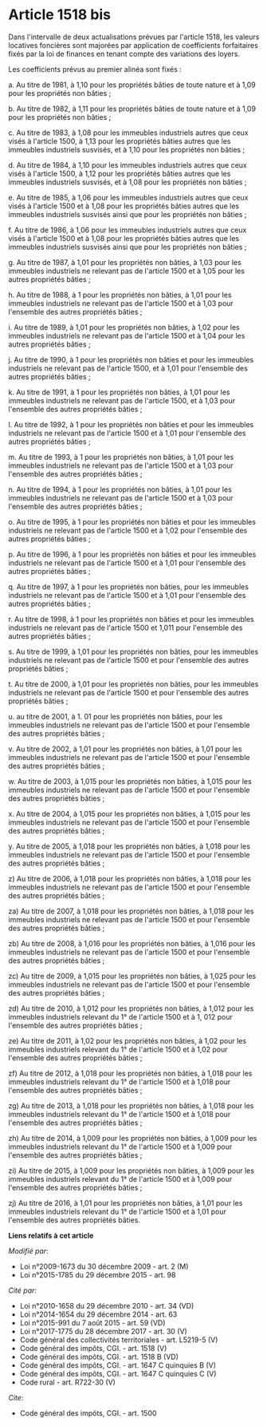 # Article 1518 bis

Dans l'intervalle de deux actualisations prévues par l'article 1518, les valeurs locatives foncières sont majorées par
application de coefficients forfaitaires fixés par la loi de finances en tenant compte des variations des loyers. 

Les coefficients prévus au premier alinéa sont fixés : 

a. Au titre de 1981, à 1,10 pour les propriétés bâties de toute nature et à 1,09 pour les propriétés non bâties ; 

b. Au titre de 1982, à 1,11 pour les propriétés bâties de toute nature et à 1,09 pour les propriétés non bâties ; 

c. Au titre de 1983, à 1,08 pour les immeubles industriels autres que ceux visés à l'article 1500, à 1,13 pour les propriétés
bâties autres que les immeubles industriels susvisés, et à 1,10 pour les propriétés non bâties ; 

d. Au titre de 1984, à 1,10 pour les immeubles industriels autres que ceux visés à l'article 1500, à 1,12 pour les propriétés
bâties autres que les immeubles industriels susvisés, et à 1,08 pour les propriétés non bâties ; 

e. Au titre de 1985, à 1,06 pour les immeubles industriels autres que ceux visés à l'article 1500 et à 1,08 pour les
propriétés bâties autres que les immeubles industriels susvisés ainsi que pour les propriétés non bâties ; 

f. Au titre de 1986, à 1,06 pour les immeubles industriels autres que ceux visés à l'article 1500 et à 1,08 pour les
propriétés bâties autres que les immeubles industriels susvisés ainsi que pour les propriétés non bâties ; 

g. Au titre de 1987, à 1,01 pour les propriétés non bâties, à 1,03 pour les immeubles industriels ne relevant pas de
l'article 1500 et à 1,05 pour les autres propriétés bâties ; 

h. Au titre de 1988, à 1 pour les propriétés non bâties, à 1,01 pour les immeubles industriels ne relevant pas de l'article
1500 et à 1,03 pour l'ensemble des autres propriétés bâties ; 

i. Au titre de 1989, à 1,01 pour les propriétés non bâties, à 1,02 pour les immeubles industriels ne relevant pas de
l'article 1500 et à 1,04 pour les autres propriétés bâties ; 

j. Au titre de 1990, à 1 pour les propriétés non bâties et pour les immeubles industriels ne relevant pas de l'article 1500,
et à 1,01 pour l'ensemble des autres propriétés bâties ; 

k. Au titre de 1991, à 1 pour les propriétés non bâties, à 1,01 pour les immeubles industriels ne relevant pas de l'article
1500, et à 1,03 pour l'ensemble des autres propriétés bâties ; 

l. Au titre de 1992, à 1 pour les propriétés non bâties et pour les immeubles industriels ne relevant pas de l'article 1500
et à 1,01 pour l'ensemble des autres propriétés bâties ; 

m. Au titre de 1993, à 1 pour les propriétés non bâties, à 1,01 pour les immeubles industriels ne relevant pas de l'article
1500 et à 1,03 pour l'ensemble des autres propriétés bâties ; 

n. Au titre de 1994, à 1 pour les propriétés non bâties, à 1,01 pour les immeubles industriels ne relevant pas de l'article
1500 et à 1,03 pour l'ensemble des autres propriétés bâties ; 

o. Au titre de 1995, à 1 pour les propriétés non bâties et pour les immeubles industriels ne relevant pas de l'article 1500
et à 1,02 pour l'ensemble des autres propriétés bâties ; 

p. Au titre de 1996, à 1 pour les propriétés non bâties et pour les immeubles industriels ne relevant pas de l'article 1500
et à 1,01 pour l'ensemble des autres propriétés bâties ; 

q. Au titre de 1997, à 1 pour les propriétés non bâties, pour les immeubles industriels ne relevant pas de l'article 1500 et
à 1,01 pour l'ensemble des autres propriétés bâties ; 

r. Au titre de 1998, à 1 pour les propriétés non bâties et pour les immeubles industriels ne relevant pas de l'article 1500
et 1,011 pour l'ensemble des autres propriétés bâties ; 

s. Au titre de 1999, à 1,01 pour les propriétés non bâties, pour les immeubles industriels ne relevant pas de l'article 1500
et pour l'ensemble des autres propriétés bâties ; 

t. Au titre de 2000, à 1,01 pour les propriétés non bâties, pour les immeubles industriels ne relevant pas de l'article 1500
et pour l'ensemble des autres propriétés bâties ; 

u. au titre de 2001, à 1. 01 pour les propriétés non bâties, pour les immeubles industriels ne relevant pas de l'article 1500
et pour l'ensemble des autres propriétés bâties ; 

v. Au titre de 2002, à 1,01 pour les propriétés non bâties, à 1,01 pour les immeubles industriels ne relevant pas de
l'article 1500 et pour l'ensemble des autres propriétés bâties ; 

w. Au titre de 2003, à 1,015 pour les propriétés non bâties, à 1,015 pour les immeubles industriels ne relevant pas de
l'article 1500 et pour l'ensemble des autres propriétés bâties ; 

x. Au titre de 2004, à 1,015 pour les propriétés non bâties, à 1,015 pour les immeubles industriels ne relevant pas de
l'article 1500 et pour l'ensemble des autres propriétés bâties ; 

y. Au titre de 2005, à 1,018 pour les propriétés non bâties, à 1,018 pour les immeubles industriels ne relevant pas de
l'article 1500 et pour l'ensemble des autres propriétés bâties ; 

z) Au titre de 2006, à 1,018 pour les propriétés non bâties, à 1,018 pour les immeubles industriels ne relevant pas de
l'article 1500 et pour l'ensemble des autres propriétés bâties ; 

za) Au titre de 2007, à 1,018 pour les propriétés non bâties, à 1,018 pour les immeubles industriels ne relevant pas de
l'article 1500 et pour l'ensemble des autres propriétés bâties ; 

zb) Au titre de 2008, à 1,016 pour les propriétés non bâties, à 1,016 pour les immeubles industriels ne relevant pas de
l'article 1500 et pour l'ensemble des autres propriétés bâties ;

zc) Au titre de 2009, à 1,015 pour les propriétés non bâties, à 1,025 pour les immeubles industriels ne relevant pas de
l'article 1500 et pour l'ensemble des autres propriétés bâties ; 

zd) Au titre de 2010, à 1,012 pour les propriétés non bâties, à 1,012 pour les immeubles industriels relevant du 1° de
l'article 1500 et à 1, 012 pour l'ensemble des autres propriétés bâties ;

ze) Au titre de 2011, à 1,02 pour les propriétés non bâties, à 1,02 pour les immeubles industriels relevant du 1° de
l'article 1500 et à 1,02 pour l'ensemble des autres propriétés bâties ;

zf) Au titre de 2012, à 1,018 pour les propriétés non bâties, à 1,018 pour les immeubles industriels relevant du 1° de
l'article 1500 et à 1,018 pour l'ensemble des autres propriétés bâties ;

zg) Au titre de 2013, à 1,018 pour les propriétés non bâties, à 1,018 pour les immeubles industriels relevant du 1° de
l'article 1500 et à 1,018 pour l'ensemble des autres propriétés bâties ;

zh) Au titre de 2014, à 1,009 pour les propriétés non bâties, à 1,009 pour les immeubles industriels relevant du 1° de
l'article 1500 et à 1,009 pour l'ensemble des autres propriétés bâties ;

zi) Au titre de 2015, à 1,009 pour les propriétés non bâties, à 1,009 pour les immeubles industriels relevant du 1° de
l'article 1500 et à 1,009 pour l'ensemble des autres propriétés bâties ;

zj) Au titre de 2016, à 1,01 pour les propriétés non bâties, à 1,01 pour les immeubles industriels relevant du 1° de
l'article 1500 et à 1,01 pour l'ensemble des autres propriétés bâties.

**Liens relatifs à cet article**

_Modifié par_:

  - Loi n°2009-1673 du 30 décembre 2009 - art. 2 (M)
  - Loi n°2015-1785 du 29 décembre 2015 - art. 98

_Cité par_:

  - Loi n°2010-1658 du 29 décembre 2010 - art. 34 (VD)
  - Loi n°2014-1654 du 29 décembre 2014 - art. 63
  - Loi n°2015-991 du 7 août 2015 - art. 59 (VD)
  - Loi n°2017-1775 du 28 décembre 2017 - art. 30 (V)
  - Code général des collectivités territoriales - art. L5219-5 (V)
  - Code général des impôts, CGI. - art. 1518 (V)
  - Code général des impôts, CGI. - art. 1518 B (VD)
  - Code général des impôts, CGI. - art. 1647 C quinquies B (V)
  - Code général des impôts, CGI. - art. 1647 C quinquies C (V)
  - Code rural - art. R722-30 (V)

_Cite_:

  - Code général des impôts, CGI. - art. 1500
